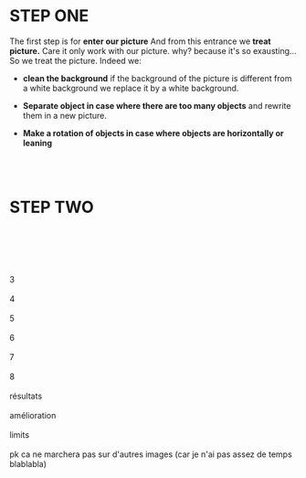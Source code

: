                                                                                                                                                                        
<strong><h1>STEP ONE</h1></strong>

The first step is for <strong>enter our picture</strong> And from this entrance we <strong>treat picture.</strong> Care it only work with our picture. why? because it's so exausting...
<br>
So we treat the picture. Indeed we:
<br>
- <strong>clean the background</strong> if the background of the picture is different from a white background we replace it by a white background.

- <strong>Separate object in case where there are too many objects</strong> and rewrite them in a new picture.

- <strong>Make a rotation of objects in case where objects are horizontally or leaning</strong>














<br><br>


<strong><h1>STEP TWO</h1></strong>




<br><br>

<br><br>
3
<br><br>
4
<br><br>
5
<br><br>
6
<br><br>
7
<br><br>
8
<br><br>
résultats
<br><br>
amélioration
<br><br>
limits
<br><br>
pk ca ne marchera pas sur d'autres images (car je n'ai pas assez de temps blablabla)
<br><br>
